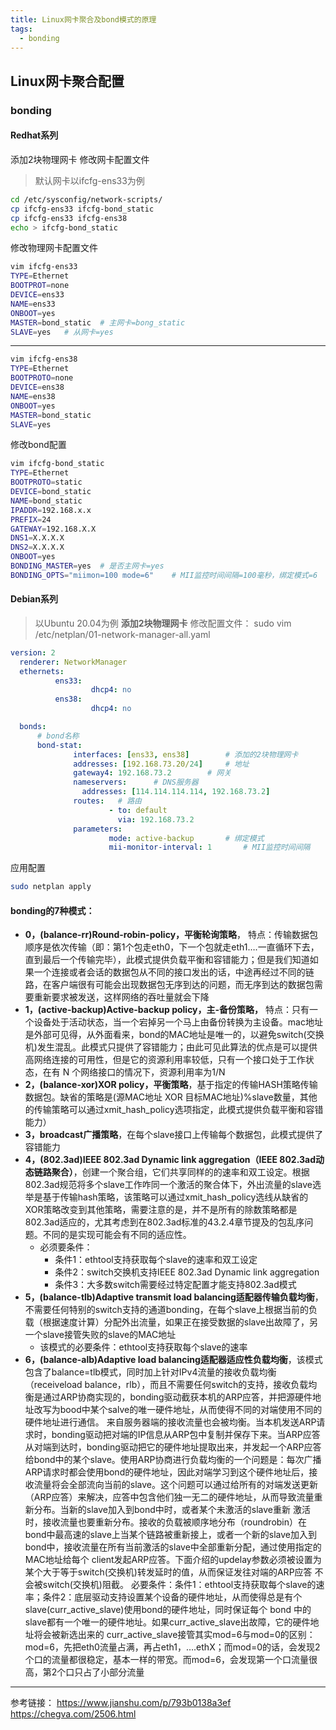 ```yaml
---
title: Linux网卡聚合及bond模式的原理
tags:
  - bonding
---
```


## Linux网卡聚合配置

### bonding
#### Redhat系列
添加2块物理网卡
修改网卡配置文件
> 默认网卡以ifcfg-ens33为例
```bash
cd /etc/sysconfig/network-scripts/
cp ifcfg-ens33 ifcfg-bond_static
cp ifcfg-ens33 ifcfg-ens38
echo > ifcfg-bond_static
```
修改物理网卡配置文件
```bash
vim ifcfg-ens33
TYPE=Ethernet
BOOTPROT=none
DEVICE=ens33
NAME=ens33
ONBOOT=yes
MASTER=bond_static  # 主网卡=bong_static
SLAVE=yes   # 从网卡=yes
```
----
```bash
vim ifcfg-ens38
TYPE=Ethernet
BOOTPROTO=none
DEVICE=ens38
NAME=ens38
ONBOOT=yes
MASTER=bond_static
SLAVE=yes
```
修改bond配置
```bash
vim ifcfg-bond_static
TYPE=Ethernet
BOOTPROTO=static
DEVICE=bond_static
NAME=bond_static
IPADDR=192.168.x.x
PREFIX=24
GATEWAY=192.168.X.X
DNS1=X.X.X.X
DNS2=X.X.X.X
ONBOOT=yes
BONDING_MASTER=yes  # 是否主网卡=yes
BONDING_OPTS="miimon=100 mode=6"    # MII监控时间间隔=100毫秒，绑定模式=6
```

#### Debian系列
> 以Ubuntu 20.04为例
**添加2块物理网卡**
修改配置文件：
> sudo vim /etc/netplan/01-network-manager-all.yaml
```yaml
version: 2
  renderer: NetworkManager
  ethernets:
          ens33:
                  dhcp4: no
          ens38:
                  dhcp4: no

  bonds:
      # bond名称
      bond-stat:
              interfaces: [ens33, ens38]        # 添加的2块物理网卡
              addresses: [192.168.73.20/24]     # 地址
              gateway4: 192.168.73.2        # 网关
              nameservers:      # DNS服务器
                addresses: [114.114.114.114, 192.168.73.2]
              routes:   # 路由
                      - to: default
                        via: 192.168.73.2
              parameters:   
                      mode: active-backup       # 绑定模式
                      mii-monitor-interval: 1       # MII监控时间间隔
```
应用配置
```bash
sudo netplan apply
```
 
 #### **bonding的7种模式：**
 - **0，(balance-rr)Round-robin-policy，平衡轮询策略**，
特点：传输数据包顺序是依次传输（即：第1个包走eth0，下一个包就走eth1….一直循环下去，直到最后一个传输完毕），此模式提供负载平衡和容错能力；但是我们知道如果一个连接或者会话的数据包从不同的接口发出的话，中途再经过不同的链路，在客户端很有可能会出现数据包无序到达的问题，而无序到达的数据包需要重新要求被发送，这样网络的吞吐量就会下降
- **1，(active-backup)Active-backup policy，主-备份策略，**
特点：只有一个设备处于活动状态，当一个宕掉另一个马上由备份转换为主设备。mac地址是外部可见得，从外面看来，bond的MAC地址是唯一的，以避免switch(交换机)发生混乱。此模式只提供了容错能力；由此可见此算法的优点是可以提供高网络连接的可用性，但是它的资源利用率较低，只有一个接口处于工作状态，在有 N 个网络接口的情况下，资源利用率为1/N
- **2，(balance-xor)XOR policy，平衡策略**，基于指定的传输HASH策略传输数据包。缺省的策略是(源MAC地址 XOR 目标MAC地址)%slave数量，其他的传输策略可以通过xmit_hash_policy选项指定，此模式提供负载平衡和容错能力）
- **3，broadcast广播策略**，在每个slave接口上传输每个数据包，此模式提供了容错能力
- **4，(802.3ad)IEEE 802.3ad Dynamic link aggregation（IEEE 802.3ad动态链路聚合）**，创建一个聚合组，它们共享同样的的速率和双工设定。根据802.3ad规范将多个slave工作咋同一个激活的聚合体下，外出流量的slave选举是基于传输hash策略，该策略可以通过xmit_hash_policy选线从缺省的XOR策略改变到其他策略，需要注意的是，并不是所有的除数策略都是802.3ad适应的，尤其考虑到在802.3ad标准的43.2.4章节提及的包乱序问题。不同的是实现可能会有不同的适应性。
    - 必须要条件：
        - 条件1：ethtool支持获取每个slave的速率和双工设定
        - 条件2：switch交换机支持IEEE 802.3ad Dynamic link aggregation
        - 条件3：大多数switch需要经过特定配置才能支持802.3ad模式
- **5，(balance-tlb)Adaptive transmit load balancing适配器传输负载均衡**，不需要任何特别的switch支持的通道bonding，在每个slave上根据当前的负载（根据速度计算）分配外出流量，如果正在接受数据的slave出故障了，另一个slave接管失败的slave的MAC地址
    - 该模式的必要条件：ethtool支持获取每个slave的速率
- **6，(balance-alb)Adaptive load balancing适配器适应性负载均衡**，该模式包含了balance=tlb模式，同时加上针对IPv4流量的接收负载均衡（receiveload balance，rlb），而且不需要任何switch的支持，接收负载均衡是通过ARP协商实现的，bonding驱动截获本机的ARP应答，并把源硬件地址改写为bood中某个salve的唯一硬件地址，从而使得不同的对端使用不同的硬件地址进行通信。
来自服务器端的接收流量也会被均衡。当本机发送ARP请求时，bonding驱动把对端的IP信息从ARP包中复制并保存下来。当ARP应答从对端到达时，bonding驱动把它的硬件地址提取出来，并发起一个ARP应答给bond中的某个slave。使用ARP协商进行负载均衡的一个问题是：每次广播 ARP请求时都会使用bond的硬件地址，因此对端学习到这个硬件地址后，接收流量将会全部流向当前的slave。这个问题可以通过给所有的对端发送更新（ARP应答）来解决，应答中包含他们独一无二的硬件地址，从而导致流量重新分布。当新的slave加入到bond中时，或者某个未激活的slave重新 激活时，接收流量也要重新分布。接收的负载被顺序地分布（roundrobin）在bond中最高速的slave上当某个链路被重新接上，或者一个新的slave加入到bond中，接收流量在所有当前激活的slave中全部重新分配，通过使用指定的MAC地址给每个 client发起ARP应答。下面介绍的updelay参数必须被设置为某个大于等于switch(交换机)转发延时的值，从而保证发往对端的ARP应答 不会被switch(交换机)阻截。
    必要条件：条件1：ethtool支持获取每个slave的速率；条件2：底层驱动支持设置某个设备的硬件地址，从而使得总是有个slave(curr_active_slave)使用bond的硬件地址，同时保证每个 bond 中的slave都有一个唯一的硬件地址。如果curr_active_slave出故障，它的硬件地址将会被新选出来的 curr_active_slave接管其实mod=6与mod=0的区别：mod=6，先把eth0流量占满，再占eth1，….ethX；而mod=0的话，会发现2个口的流量都很稳定，基本一样的带宽。而mod=6，会发现第一个口流量很高，第2个口只占了小部分流量
    
----
参考链接：
https://www.jianshu.com/p/793b0138a3ef
https://chegva.com/2506.html
